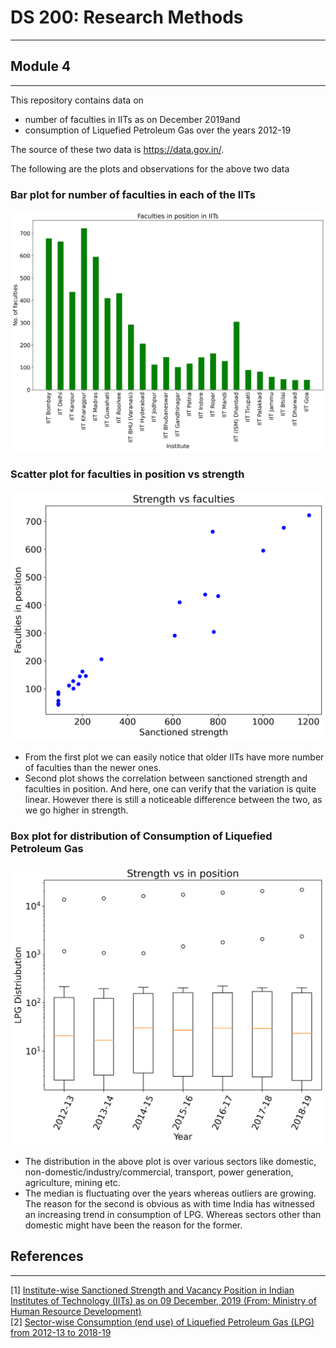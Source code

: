 # DS 200: Research Methods
---
## Module 4
___

This repository contains data on
  - number of faculties in IITs as on December 2019and
  - consumption of Liquefied Petroleum Gas over the years 2012-19

The source of these two data is https://data.gov.in/.

The following are the plots and observations for the above two data
### Bar plot for number of faculties in each of the IITs

<img src="plots/faculties_bar.png?raw=true"/>

### Scatter plot for faculties in position vs strength 

<img src="plots/faculties_scatter0.png?raw=true"/>

 - From the first plot we can easily notice that older IITs have more number of faculties than the newer ones.
 - Second plot shows the correlation between sanctioned strength and faculties in position. And here, one can verify that the variation is quite linear. However there is still a noticeable difference between the two, as we go higher in strength.  
 
### Box plot for distribution of Consumption of Liquefied Petroleum Gas

<img src="plots/lpg_box.png?raw=true"/>

  - The distribution in the above plot is over various sectors like domestic, non-domestic/industry/commercial, transport, power generation, agriculture, mining etc.
  - The median is fluctuating over the years whereas outliers are growing. The reason for the second is obvious as with time India has witnessed an increasing trend in consumption of LPG. Whereas sectors other than domestic might have been the reason for the former.

## References
---
[1] [Institute-wise Sanctioned Strength and Vacancy Position in Indian Institutes of Technology (IITs) as on 09 December, 2019 (From: Ministry of Human Resource Development)](https://data.gov.in/resources/institute-wise-sanctioned-strength-and-vacancy-position-indian-institutes-technology-iits) \
[2] [Sector-wise Consumption (end use) of Liquefied Petroleum Gas (LPG) from 2012-13 to 2018-19](https://data.gov.in/resources/sector-wise-consumption-(end-use)-of-liquefied-petroleum-gas-(lpg)-fro)
